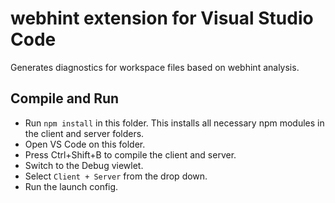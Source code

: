 # webhint extension for Visual Studio Code

Generates diagnostics for workspace files based on webhint analysis.

## Compile and Run

* Run `npm install` in this folder.
  This installs all necessary npm modules in the client and server folders.
* Open VS Code on this folder.
* Press Ctrl+Shift+B to compile the client and server.
* Switch to the Debug viewlet.
* Select `Client + Server` from the drop down.
* Run the launch config.
